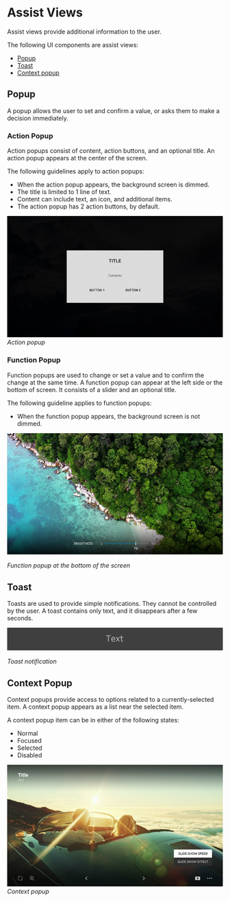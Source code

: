 # Assist Views

Assist views provide additional information to the user.

The following UI components are assist views:

-   [Popup](#popup)
-   [Toast](#toast)
-   [Context popup](#context-popup)

## Popup

A popup allows the user to set and confirm a value, or asks them to make a decision immediately.

### Action Popup

Action popups consist of content, action buttons, and an optional title. An action popup appears at the center of the screen.

The following guidelines apply to action popups:

- When the action popup appears, the background screen is dimmed.
- The title is limited to 1 line of text.
- Content can include text, an icon, and additional items.
- The action popup has 2 action buttons, by default.

![popup 1 action](media/uc_04_1_ui_popup_1_action-850x478.png)<br>
*Action popup*


### Function Popup

Function popups are used to change or set a value and to confirm the change at the same time. A function popup can appear at the left side or the bottom of screen. It consists of a slider and an optional title.

The following guideline applies to function popups:

- When the function popup appears, the background screen is not dimmed.

![popup 2 function](media/uc_04_1_ui_popup_2_function-850x478.png)

*Function popup at the bottom of the screen*

## Toast

Toasts are used to provide simple notifications. They cannot be controlled by the user. A toast contains only text, and it disappears after a few seconds.

![toast](media/uc_04_2_ui_toast.png)<br>

*Toast notification*

## Context Popup

Context popups provide access to options related to a currently-selected item. A context popup appears as a list near the selected item.

A context popup item can be in either of the following states:

-   Normal
-   Focused
-   Selected
-   Disabled

![context popup](media/uc_04_3_ui_context_popup_re-850x478.png)<br>
*Context popup*


